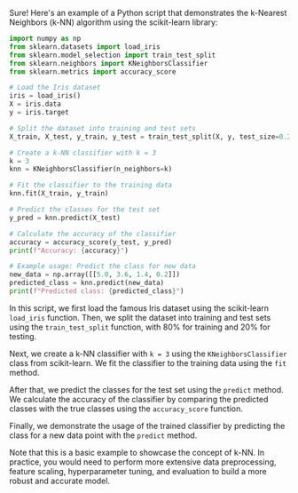 Sure! Here's an example of a Python script that demonstrates the k-Nearest Neighbors (k-NN) algorithm using the scikit-learn library:

```python
import numpy as np
from sklearn.datasets import load_iris
from sklearn.model_selection import train_test_split
from sklearn.neighbors import KNeighborsClassifier
from sklearn.metrics import accuracy_score

# Load the Iris dataset
iris = load_iris()
X = iris.data
y = iris.target

# Split the dataset into training and test sets
X_train, X_test, y_train, y_test = train_test_split(X, y, test_size=0.2, random_state=42)

# Create a k-NN classifier with k = 3
k = 3
knn = KNeighborsClassifier(n_neighbors=k)

# Fit the classifier to the training data
knn.fit(X_train, y_train)

# Predict the classes for the test set
y_pred = knn.predict(X_test)

# Calculate the accuracy of the classifier
accuracy = accuracy_score(y_test, y_pred)
print(f"Accuracy: {accuracy}")

# Example usage: Predict the class for new data
new_data = np.array([[5.0, 3.6, 1.4, 0.2]])
predicted_class = knn.predict(new_data)
print(f"Predicted class: {predicted_class}")
```

In this script, we first load the famous Iris dataset using the scikit-learn `load_iris` function. Then, we split the dataset into training and test sets using the `train_test_split` function, with 80% for training and 20% for testing.

Next, we create a k-NN classifier with `k = 3` using the `KNeighborsClassifier` class from scikit-learn. We fit the classifier to the training data using the `fit` method.

After that, we predict the classes for the test set using the `predict` method. We calculate the accuracy of the classifier by comparing the predicted classes with the true classes using the `accuracy_score` function.

Finally, we demonstrate the usage of the trained classifier by predicting the class for a new data point with the `predict` method.

Note that this is a basic example to showcase the concept of k-NN. In practice, you would need to perform more extensive data preprocessing, feature scaling, hyperparameter tuning, and evaluation to build a more robust and accurate model.